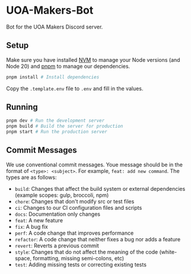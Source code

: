 # UOA-Makers-Bot

Bot for the UOA Makers Discord server.

## Setup

Make sure you have installed [NVM](https://github.com/nvm-sh/nvm) to manage your Node versions (and Node 20) and [pnpm](https://pnpm.js.org/en/installation) to manage our dependencies.

```bash
pnpm install # Install dependencies
```

Copy the `.template.env` file to `.env` and fill in the values.

## Running

```bash
pnpm dev # Run the development server
pnpm build # Build the server for production
pnpm start # Run the production server
```

## Commit Messages

We use conventional commit messages. Youe message should be in the format of `<type>: <subject>`. For example, `feat: add new command`. The types are as follows:

- `build`: Changes that affect the build system or external dependencies (example scopes: gulp, broccoli, npm)
- `chore`: Changes that don't modify src or test files
- `ci`: Changes to our CI configuration files and scripts
- `docs`: Documentation only changes
- `feat`: A new feature
- `fix`: A bug fix
- `perf`: A code change that improves performance
- `refactor`: A code change that neither fixes a bug nor adds a feature
- `revert`: Reverts a previous commit
- `style`: Changes that do not affect the meaning of the code (white-space, formatting, missing semi-colons, etc)
- `test`: Adding missing tests or correcting existing tests
